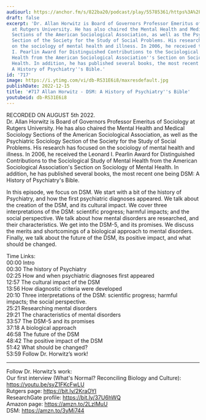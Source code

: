 ```yaml
---
audiourl: https://anchor.fm/s/822ba20/podcast/play/55785361/https%3A%2F%2Fd3ctxlq1ktw2nl.cloudfront.net%2Fstaging%2F2022-7-5%2F5031762d-acc9-bf92-58bd-0349eb0d9dac.m4a
draft: false
excerpt: 'Dr. Allan Horwitz is Board of Governors Professor Emeritus of Sociology
  at Rutgers University. He has also chaired the Mental Health and Medical Sociology
  Sections of the American Sociological Association, as well as the Psychiatric Sociology
  Section of the Society for the Study of Social Problems. His research has focused
  on the sociology of mental health and illness. In 2006, he received the Leonard
  I. Pearlin Award for Distinguished Contributions to the Sociological Study of Mental
  Health from the American Sociological Association''s Section on Sociology of Mental
  Health. In addition, he has published several books, the most recent one being DSM:
  A History of Psychiatry''s Bible.'
id: '717'
image: https://i.ytimg.com/vi/db-RS31E6i8/maxresdefault.jpg
publishDate: 2022-12-15
title: '#717 Allan Horwitz - DSM: A History of Psychiatry''s Bible'
youtubeid: db-RS31E6i8
---
```

<div class="timelinks">

RECORDED ON AUGUST 5th 2022.  
Dr. Allan Horwitz is Board of Governors Professor Emeritus of Sociology at Rutgers University. He has also chaired the Mental Health and Medical Sociology Sections of the American Sociological Association, as well as the Psychiatric Sociology Section of the Society for the Study of Social Problems. His research has focused on the sociology of mental health and illness. In 2006, he received the Leonard I. Pearlin Award for Distinguished Contributions to the Sociological Study of Mental Health from the American Sociological Association's Section on Sociology of Mental Health. In addition, he has published several books, the most recent one being DSM: A History of Psychiatry's Bible.

In this episode, we focus on DSM. We start with a bit of the history of Psychiatry, and how the first psychiatric diagnoses appeared. We talk about the creation of the DSM, and its cultural impact. We cover three interpretations of the DSM: scientific progress; harmful impacts; and the social perspective. We talk about how mental disorders are researched, and their characteristics. We get into the DSM-5, and its promises. We discuss the merits and shortcomings of a biological approach to mental disorders. Finally, we talk about the future of the DSM, its positive impact, and what should be changed.

Time Links:  
<time>00:00</time> Intro  
<time>00:30</time> The history of Psychiatry  
<time>02:25</time> How and when psychiatric diagnoses first appeared  
<time>12:57</time> The cultural impact of the DSM  
<time>13:56</time> How diagnostic criteria were developed  
<time>20:10</time> Three interpretations of the DSM: scientific progress; harmful impacts; the social perspective.  
<time>25:21</time> Researching mental disorders  
<time>29:21</time> The characteristics of mental disorders  
<time>33:57</time> The DSM-5 and its promises  
<time>37:18</time> A biological approach  
<time>46:58</time> The future of the DSM  
<time>48:42</time> The positive impact of the DSM  
<time>51:42</time> What should be changed?  
<time>53:59</time> Follow Dr. Horwitz’s work!

---

Follow Dr. Horwitz’s work:  
Our first interview (What's Normal? Reconciling Biology and Culture): https://youtu.be/syZ1FKcFwLU  
Rutgers page: https://bit.ly/2KraOYI  
ResearchGate profile: https://bit.ly/37U6hWQ  
Amazon page: https://amzn.to/2LzIMuU  
DSM: https://amzn.to/3yMi744
</div>

